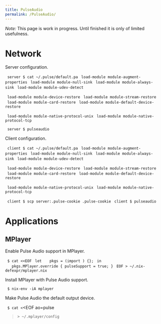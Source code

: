 ```yaml
---
title: PulseAudio
permalink: /PulseAudio/
---
```


*Note:* This page is work in progress. Until finished it is only of limited usefulness.

Network
=======

Server configuration.

` server $ cat ~/.pulse/default.pa`
` load-module module-augment-properties`
` load-module module-null-sink`
` load-module module-always-sink`
` load-module module-udev-detect`

` load-module module-device-restore`
` load-module module-stream-restore`
` load-module module-card-restore`
` load-module module-default-device-restore`

` load-module module-native-protocol-unix`
` load-module module-native-protocol-tcp`

` server $ pulseaudio`

Client configuration.

` client $ cat ~/.pulse/default.pa`
` load-module module-augment-properties`
` load-module module-null-sink`
` load-module module-always-sink`
` load-module module-udev-detect`

` load-module module-device-restore`
` load-module module-stream-restore`
` load-module module-card-restore`
` load-module module-default-device-restore`

` load-module module-native-protocol-unix`
` load-module module-native-protocol-tcp`

` client $ scp server:.pulse-cookie .pulse-cookie`
` client $ pulseaudio`

Applications
============

MPlayer
-------

Enable Pulse Audio support in MPlayer.

` $ cat <<EOF`
` let`
`   pkgs = (import `<nixpkgs>`) {};`
` in`
`   pkgs.MPlayer.override { pulseSupport = true; }`
` EOF > ~/.nix-defexpr/mplayer.nix`

Install MPlayer with Pulse Audio support.

` $ nix-env -iA mplayer`

Make Pulse Audio the default output device.

` $ cat <`<EOF
  ao=pulse
  >`> ~/.mplayer/config`